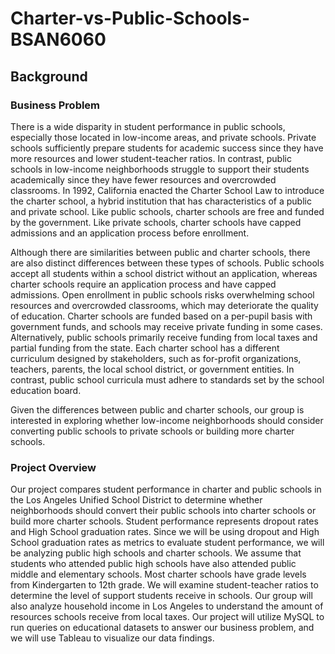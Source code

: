 # Charter-vs-Public-Schools-BSAN6060

## Background 

### Business Problem 

There is a wide disparity in student performance in public schools, especially those located in low-income areas, and private schools. Private schools sufficiently prepare students for academic success since they have more resources and lower student-teacher ratios. In contrast, public schools in low-income neighborhoods struggle to support their students academically since they have fewer resources and overcrowded classrooms. In 1992, California enacted the Charter School Law to introduce the charter school, a hybrid institution that has characteristics of a public and private school. Like public schools, charter schools are free and funded by the government. Like private schools, charter schools have capped admissions and an application process before enrollment. 

Although there are similarities between public and charter schools, there are also distinct differences between these types of schools. Public schools accept all students within a school district without an application, whereas charter schools require an application process and have capped admissions. Open enrollment in public schools risks overwhelming school resources and overcrowded classrooms, which may deteriorate the quality of education. Charter schools are funded based on a per-pupil basis with government funds, and schools may receive private funding in some cases. Alternatively, public schools primarily receive funding from local taxes and partial funding from the state. Each charter school has a different curriculum designed by stakeholders, such as for-profit organizations, teachers, parents, the local school district, or government entities. In contrast, public school curricula must adhere to standards set by the school education board. 

Given the differences between public and charter schools, our group is interested in exploring whether low-income neighborhoods should consider converting public schools to private schools or building more charter schools. 

### Project Overview 

Our project compares student performance in charter and public schools in the Los Angeles Unified School District to determine whether neighborhoods should convert their public schools into charter schools or build more charter schools. Student performance represents dropout rates and High School graduation rates. Since we will be using dropout and High School graduation rates as metrics to evaluate student performance, we will be analyzing public high schools and charter schools. We assume that students who attended public high schools have also attended public middle and elementary schools. Most charter schools have grade levels from Kindergarten to 12th grade. We will examine student-teacher ratios to determine the level of support students receive in schools. Our group will also analyze household income in Los Angeles to understand the amount of resources schools receive from local taxes. Our project will utilize MySQL to run queries on educational datasets to answer our business problem, and we will use Tableau to visualize our data findings. 
